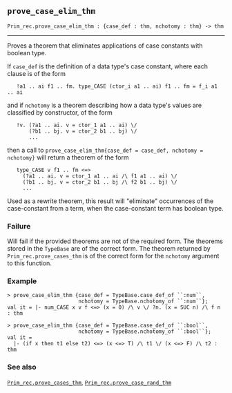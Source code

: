 ## `prove_case_elim_thm`

``` hol4
Prim_rec.prove_case_elim_thm : {case_def : thm, nchotomy : thm} -> thm
```

------------------------------------------------------------------------

Proves a theorem that eliminates applications of case constants with
boolean type.

If `case_def` is the definition of a data type's case constant, where
each clause is of the form

``` hol4
   !a1 .. ai f1 .. fm. type_CASE (ctor_i a1 .. ai) f1 .. fm = f_i a1 .. ai
```

and if `nchotomy` is a theorem describing how a data type's values are
classified by constructor, of the form

``` hol4
   !v. (?a1 .. ai. v = ctor_1 a1 .. ai) \/
       (?b1 .. bj. v = ctor_2 b1 .. bj) \/
       ...
```

then a call to
`prove_case_elim_thm{case_def = case_def, nchotomy = nchotomy}` will
return a theorem of the form

``` hol4
   type_CASE v f1 .. fm <=>
     (?a1 .. ai. v = ctor_1 a1 .. ai /\ f1 a1 .. ai) \/
     (?b1 .. bj. v = ctor_2 b1 .. bj /\ f2 b1 .. bj) \/
     ...
```

Used as a rewrite theorem, this result will "eliminate" occurrences of
the case-constant from a term, when the case-constant term has boolean
type.

### Failure

Will fail if the provided theorems are not of the required form. The
theorems stored in the `TypeBase` are of the correct form. The theorem
returned by `Prim_rec.prove_cases_thm` is of the correct form for the
`nchotomy` argument to this function.

### Example

``` hol4
> prove_case_elim_thm {case_def = TypeBase.case_def_of ``:num``,
                       nchotomy = TypeBase.nchotomy_of ``:num``};
val it = |- num_CASE x v f <=> (x = 0) /\ v \/ ?n. (x = SUC n) /\ f n : thm

> prove_case_elim_thm {case_def = TypeBase.case_def_of ``:bool``,
                       nchotomy = TypeBase.nchotomy_of ``:bool``};
val it =
  |- (if x then t1 else t2) <=> (x <=> T) /\ t1 \/ (x <=> F) /\ t2 : thm
```

### See also

[`Prim_rec.prove_cases_thm`](#Prim_rec.prove_cases_thm),
[`Prim_rec.prove_case_rand_thm`](#Prim_rec.prove_case_rand_thm)
